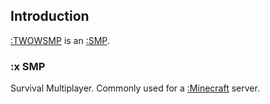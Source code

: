 
## Introduction

[:TWOWSMP](#Introduction) is an [:SMP](#SMP).

### :x SMP
Survival Multiplayer. Commonly used for a [:Minecraft](https://en.wikipedia.org/wiki/Minecraft) server.




